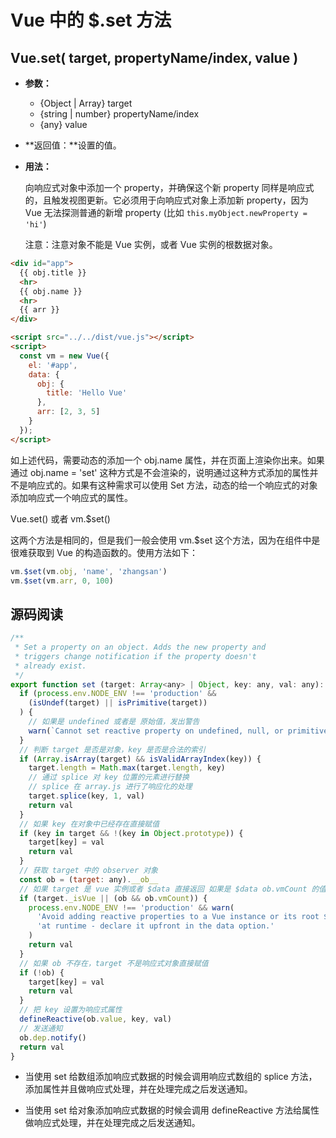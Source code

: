 # Vue 中的 $.set 方法

## Vue.set( target, propertyName/index, value )

- **参数：**
  - {Object | Array} target
  - {string | number} propertyName/index
  - {any} value

- **返回值：**设置的值。
- **用法：**

  向响应式对象中添加一个 property，并确保这个新 property 同样是响应式的，且触发视图更新。它必须用于向响应式对象上添加新 property，因为 Vue 无法探测普通的新增 property (比如 `this.myObject.newProperty = 'hi'`)

  注意：注意对象不能是 Vue 实例，或者 Vue 实例的根数据对象。


```html
<div id="app">
  {{ obj.title }}
  <hr>
  {{ obj.name }}
  <hr>
  {{ arr }}
</div>

<script src="../../dist/vue.js"></script>
<script>
  const vm = new Vue({ 
    el: '#app',
    data: {
      obj: {
        title: 'Hello Vue'
      },
      arr: [2, 3, 5]
    }
  });
</script>
```

如上述代码，需要动态的添加一个 obj.name 属性，并在页面上渲染你出来。如果通过 obj.name = 'set' 这种方式是不会渲染的，说明通过这种方式添加的属性并不是响应式的。如果有这种需求可以使用 Set 方法，动态的给一个响应式的对象添加响应式一个响应式的属性。

Vue.set() 或者 vm.$set()

这两个方法是相同的，但是我们一般会使用 vm.$set 这个方法，因为在组件中是很难获取到 Vue 的构造函数的。使用方法如下：

```js
vm.$set(vm.obj, 'name', 'zhangsan')
vm.$set(vm.arr, 0, 100)
```

## 源码阅读

```js
/**
 * Set a property on an object. Adds the new property and
 * triggers change notification if the property doesn't
 * already exist.
 */
export function set (target: Array<any> | Object, key: any, val: any): any {
  if (process.env.NODE_ENV !== 'production' &&
    (isUndef(target) || isPrimitive(target))
  ) {
    // 如果是 undefined 或者是 原始值，发出警告
    warn(`Cannot set reactive property on undefined, null, or primitive value: ${(target: any)}`)
  }
  // 判断 target 是否是对象，key 是否是合法的索引
  if (Array.isArray(target) && isValidArrayIndex(key)) {
    target.length = Math.max(target.length, key)
    // 通过 splice 对 key 位置的元素进行替换
    // splice 在 array.js 进行了响应化的处理
    target.splice(key, 1, val)
    return val
  }
  // 如果 key 在对象中已经存在直接赋值
  if (key in target && !(key in Object.prototype)) {
    target[key] = val
    return val
  } 
  // 获取 target 中的 observer 对象
  const ob = (target: any).__ob__
  // 如果 target 是 vue 实例或者 $data 直接返回 如果是 $data ob.vmCount 的值应该是 1 其他的应该是 0
  if (target._isVue || (ob && ob.vmCount)) {
    process.env.NODE_ENV !== 'production' && warn(
      'Avoid adding reactive properties to a Vue instance or its root $data ' +
      'at runtime - declare it upfront in the data option.'
    )
    return val
  }
  // 如果 ob 不存在，target 不是响应式对象直接赋值
  if (!ob) {
    target[key] = val
    return val
  }
  // 把 key 设置为响应式属性
  defineReactive(ob.value, key, val)
  // 发送通知
  ob.dep.notify()
  return val
}
```

- 当使用 set 给数组添加响应式数据的时候会调用响应式数组的 splice 方法，添加属性并且做响应式处理，并在处理完成之后发送通知。

- 当使用 set 给对象添加响应式数据的时候会调用 defineReactive 方法给属性做响应式处理，并在处理完成之后发送通知。